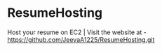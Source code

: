 # ResumeHosting
Host your resume on EC2 | 
Visit the website at - 
https://github.com/JeevaA1225/ResumeHosting.git
